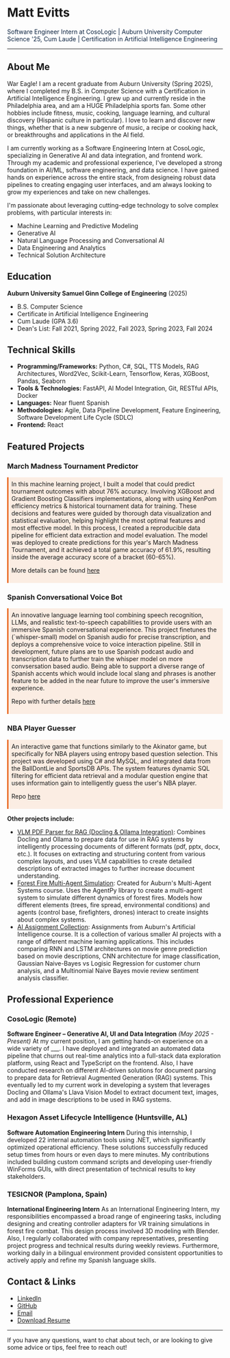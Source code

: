 <style>
  .auburn-header { color: #0C2340; }
  .auburn-link { color: #E86100; }
  .section-divider { border-color: #E86100; }
  .highlight { background-color: rgba(232, 97, 0, 0.1); padding: 0.5em; border-left: 3px solid #E86100; }
</style>

# Matt Evitts
<div class="auburn-header">Software Engineer Intern at CosoLogic | Auburn University Computer Science '25, Cum Laude | Certification in Artificial Intelligence Engineering</div>

---

## About Me
War Eagle! I am a recent graduate from Auburn University (Spring 2025), where I completed my B.S. in Computer Science with a Certification in Artificial Intelligence Engineering. I grew up and currently reside in the Philadelphia area, and am a HUGE Philadelphia sports fan. Some other hobbies include fitness, music, cooking, language learning, and cultural discovery (Hispanic culture in particular). I love to learn and discover new things, whether that is a new subgenre of music, a recipe or cooking hack, or breakthroughs and applications in the AI field.

I am currently working as a Software Engineering Intern at CosoLogic, specializing in Generative AI and data integration, and frontend work. Through my academic and professional experience, I've developed a strong foundation in AI/ML, software engineering, and data science. I have gained hands on experience across the entire stack, from designeing robust data pipelines to creating engaging user interfaces, and am always looking to grow my experiences and take on new challenges.

I'm passionate about leveraging cutting-edge technology to solve complex problems, with particular interests in:
- Machine Learning and Predictive Modeling
- Generative AI
- Natural Language Processing and Conversational AI
- Data Engineering and Analytics
- Technical Solution Architecture

## Education
**Auburn University Samuel Ginn College of Engineering** (2025)
- B.S. Computer Science
- Certificate in Artificial Intelligence Engineering
- Cum Laude (GPA 3.6)
- Dean's List: Fall 2021, Spring 2022, Fall 2023, Spring 2023, Fall 2024

## Technical Skills
- **Programming/Frameworks:** Python, C#, SQL, TTS Models, RAG Architectures, Word2Vec, Scikit-Learn, Tensorflow, Keras, XGBoost, Pandas, Seaborn
- **Tools & Technologies:** FastAPI, AI Model Integration, Git, RESTful APIs, Docker
- **Languages:** Near fluent Spanish
- **Methodologies:** Agile, Data Pipeline Development, Feature Engineering, Software Development Life Cycle (SDLC)
- **Frontend:** React

## Featured Projects

### March Madness Tournament Predictor
<div class="highlight">
In this machine learning project, I built a model that could predict tournament outcomes with about 76% accuracy. Involving XGBoost and Gradient Boosting Classifiers implementations, along with using KenPom efficiency metrics & historical tournament data for training. These decisions and features were guided by thorough data visualization and statistical evaluation, helping highlight the most optimal features and most effective model. In this process, I created a reproducible data pipeline for efficient data extraction and model evaluation. The model was deployed to create predictions for this year's March Madness Tournament, and it achieved a total game accuracy of 61.9%, resulting inside the average accuracy score of a bracket (60-65%).

  More details can be found [here](https://github.com/mevitts/March_Madness)
</div>

### Spanish Conversational Voice Bot
<div class="highlight">
An innovative language learning tool combining speech recognition, LLMs, and realistic text-to-speech capabilities to provide users with an immersive Spanish conversational experience. This project finetunes the (`whisper-small) model on Spanish audio for precise transcription, and deploys a comprehensive voice to voice interaction pipeline. Still in development, future plans are to use Spanish podcast audio and transcription data to further train the whisper model on more convsersation based audio. Being able to support a diverse range of Spanish accents which would include local slang and phrases is another feature to be added in the near future to improve the user's immersive experience.

  Repo with further details [here](https://github.com/mevitts/spanish_chat_bot)
</div>

### NBA Player Guesser
<div class="highlight">
An interactive game that functions similarly to the Akinator game, but specifically for NBA players using entropy based question selection. This project was developed using C# and MySQL, and integrated data from the BallDontLie and SportsDB APIs. The system features dynamic SQL filtering for efficient data retrieval and a modular question engine that uses information gain to intelligently guess the user's NBA player. 

  Repo [here](https://github.com/mevitts/PlayerGuesser)
</div>

**Other projects include:**
- [VLM PDF Parser for RAG (Docling & Ollama Integration)](https://github.com/mevitts/Docling.VLM.RAGProcessor): Combines Docling and Ollama to prepare data for use in RAG systems by intelligently processing documents of different formats (pdf, pptx, docx, etc.). It focuses on extracting and structuring content from various complex layouts, and uses VLM capabilities to create detailed descriptions of extracted images to further increase document understanding.
- [Forest Fire Multi-Agent Simulation](https://github.com/mevitts/ForestFire_MAS): Created for Auburn's Multi-Agent Systems course. Uses the AgentPy library to create a multi-agent system to simulate different dynamics of forest fires. Models how different elements (trees, fire spread, environmental conditions) and agents (control base, firefighters, drones) interact to create insights about complex systems.
- [AI Assignment Collection](https://github.com/mevitts/AI): Assignments from Auburn's Artificial Intelligence course. It is a collection of various smaller AI projects with a range of different machine learning applications. This includes comparing RNN and LSTM architectures on movie genre prediction based on movie descriptions, CNN architecture for image classification, Gaussian Naive-Bayes vs Logisic Regression for customer churn analysis, and a Multinomial Naive Bayes movie review sentiment analysis classifier.

  
## Professional Experience

### CosoLogic (Remote)
**Software Engineer – Generative AI, UI and Data Integration** *(May 2025 - Present)*
At my current position, I am getting hands-on experience on a wide variety of ___. I have deployed and integrated an automated data pipeline that churns out real-time analytics into a full-stack data exploration platform, using React and TypeScript on the frontend. Also, I have conducted research on different AI-driven solutions for document parsing to prepare data for Retrieval Augmented Generation (RAG) systems. This eventually led to my current work in developing a system that leverages Docling and Ollama's Llava Vision Model to extract document text, images, and add in image descriptions to be used in RAG systems.

### Hexagon Asset Lifecycle Intelligence (Huntsville, AL)
**Software Automation Engineering Intern**
During this internship, I developed 22 internal automation tools using .NET, which significantly optimized operational efficiency. These solutions successfully reduced setup times from hours or even days to mere minutes. My contributions included building custom command scripts and developing user-friendly WinForms GUIs, with direct presentation of technical results to key stakeholders.

### TESICNOR (Pamplona, Spain)
**International Engineering Intern**
As an International Engineering Intern, my responsibilities encompassed a broad range of engineering tasks, including designing and creating controller adapters for VR training simulations in forest fire combat. This design process involved 3D modeling with Blender. Also, I regularly collaborated with company representatives, presenting project progress and technical results during weekly reviews. Furthermore, working daily in a bilingual environment provided consistent opportunities to actively apply and refine my Spanish language skills.

## Contact & Links
- [LinkedIn](https://www.linkedin.com/in/matthew-evitts/)
- [GitHub](https://github.com/mevitts)
- [Email](mailto:martevitts@gmail.com)
- [Download Resume](./context/resume_matt_evitts_60325.docx)

---

If you have any questions, want to chat about tech, or are looking to give some advice or tips, feel free to reach out!
<div style="text-align: center; color: #0C2340;">
</div>
